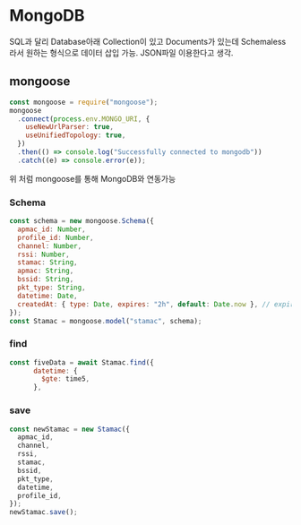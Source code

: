 # MongoDB

SQL과 달리 Database아래 Collection이 있고 Documents가 있는데 Schemaless라서 원하는 형식으로 데이터 삽입 가능. JSON파일 이용한다고 생각.

## mongoose

```js
const mongoose = require("mongoose");
mongoose
  .connect(process.env.MONGO_URI, {
    useNewUrlParser: true,
    useUnifiedTopology: true,
  })
  .then(() => console.log("Successfully connected to mongodb"))
  .catch((e) => console.error(e));
```

위 처럼 mongoose를 통해 MongoDB와 연동가능

### Schema

```js
const schema = new mongoose.Schema({
  apmac_id: Number,
  profile_id: Number,
  channel: Number,
  rssi: Number,
  stamac: String,
  apmac: String,
  bssid: String,
  pkt_type: String,
  datetime: Date,
  createdAt: { type: Date, expires: "2h", default: Date.now }, // expires를 이용하여 만료시간 정하여 용량관리 가능
});
const Stamac = mongoose.model("stamac", schema);
```

### find

```js
const fiveData = await Stamac.find({
      datetime: {
        $gte: time5,
      },
```

### save

```js
const newStamac = new Stamac({
  apmac_id,
  channel,
  rssi,
  stamac,
  bssid,
  pkt_type,
  datetime,
  profile_id,
});
newStamac.save();
```

